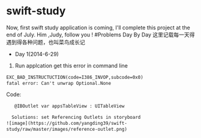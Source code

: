 swift-study
===========

Now, first swift study application is coming, I'll complete this project at the end of July. Him ,Judy, follow you !
#Problems Day By Day
这里记载每一天得遇到得各种问题，也叫菜鸟成长记
* Day 1(2014-6-29)  
 1. Run applcation get this error in command line   
  ``` 
  EXC_BAD_INSTRUCTUCTION(code=I386_INVOP,subcode=0x0)  
  fatal error: Can't unwrap Optional.None  
 ```
  Code:   
```
   @IBOutlet var appsTableView : UITableView
``` 
      Solutions: set Referencing Outlets in storyboard  
    ![image](https://github.com/yangding39/swift-study/raw/master/images/reference-outlet.png)
   
